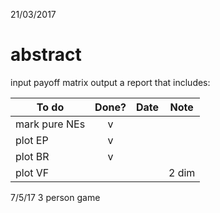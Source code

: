 21/03/2017

# abstract

input payoff matrix
output a report that includes:

| To do          | Done?|Date    | Note |
|-------------|:-----:|:-----:|----|
|mark pure NEs|v|||
|plot EP|v|||
|plot BR|v|||
|plot VF|||2 dim|


7/5/17
3 person game
